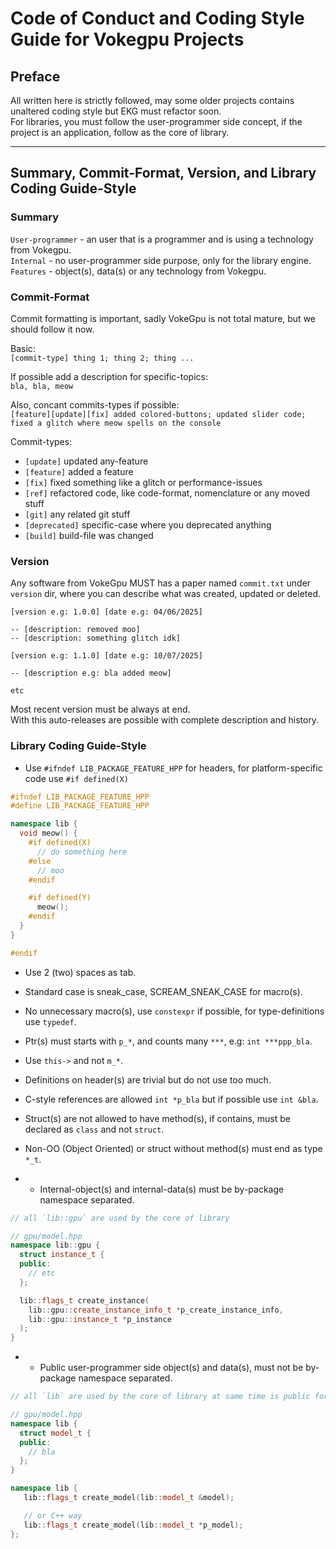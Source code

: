 # Code of Conduct and Coding Style Guide for Vokegpu Projects

## Preface

All written here is strictly followed, may some older projects contains unaltered coding style but EKG must refactor soon.  
For libraries, you must follow the user-programmer side concept, if the project is an application, follow as the core of library.

---

## Summary, Commit-Format, Version, and Library Coding Guide-Style

### Summary

`User-programmer` - an user that is a programmer and is using a technology from Vokegpu.  
`Internal` - no user-programmer side purpose, only for the library engine.  
`Features` - object(s), data(s) or any technology from Vokegpu.

### Commit-Format

Commit formatting is important, sadly VokeGpu is not total mature, but we should follow it now.

Basic:  
`[commit-type] thing 1; thing 2; thing ...`

If possible add a description for specific-topics:  
`bla, bla, meow`

Also, concant commits-types if possible:  
`[feature][update][fix] added colored-buttons; updated slider code; fixed a glitch where meow spells on the console`

Commit-types:  
* `[update]` updated any-feature
* `[feature]` added a feature
* `[fix]` fixed something like a glitch or performance-issues
* `[ref]` refactored code, like code-format, nomenclature or any moved stuff
* `[git]` any related git stuff
* `[deprecated]` specific-case where you deprecated anything
* `[build]` build-file was changed

### Version

Any software from VokeGpu MUST has a paper named `commit.txt` under `version` dir, where you can describe what was created, updated or deleted.
```
[version e.g: 1.0.0] [date e.g: 04/06/2025]

-- [description: removed moo]
-- [description: something glitch idk]

[version e.g: 1.1.0] [date e.g: 10/07/2025]

-- [description e.g: bla added meow]

etc

```

Most recent version must be always at end.  
With this auto-releases are possible with complete description and history.

### Library Coding Guide-Style

* Use `#ifndef LIB_PACKAGE_FEATURE_HPP` for headers, for platform-specific code use `#if defined(X)`
```c++
#ifndef LIB_PACKAGE_FEATURE_HPP
#define LIB_PACKAGE_FEATURE_HPP

namespace lib {
  void meow() {
    #if defined(X)
      // do something here
    #else
      // moo
    #endif

    #if defined(Y)
      meow();
    #endif
  }
}

#endif
```

* Use 2 (two) spaces as tab.
* Standard case is sneak_case, SCREAM_SNEAK_CASE for macro(s).
* No unnecessary macro(s), use `constexpr` if possible, for type-definitions use `typedef`.
* Ptr(s) must starts with `p_*`, and counts many `***`, e.g: `int ***ppp_bla`.
* Use `this->` and not `m_*`.
* Definitions on header(s) are trivial but do not use too much.
* C-style references are allowed `int *p_bla` but if possible use `int &bla`.
* Struct(s) are not allowed to have method(s), if contains, must be declared as `class` and not `struct`.
* Non-OO (Object Oriented) or struct without method(s) must end as type `*_t`.

* - Internal-object(s) and internal-data(s) must be by-package namespace separated.
```c++
// all `lib::gpu` are used by the core of library

// gpu/model.hpp
namespace lib::gpu {
  struct instance_t {
  public:
    // etc
  };

  lib::flags_t create_instance(
    lib::gpu::create_instance_info_t *p_create_instance_info,
    lib::gpu::instance_t *p_instance
  );
}
```

* - Public user-programmer side object(s) and data(s), must not be by-package namespace separated.
```c++
// all `lib` are used by the core of library at same time is public for the user-programmer side.

// gpu/model.hpp
namespace lib {
  struct model_t {
  public:
    // bla
  };
}

namespace lib {
   lib::flags_t create_model(lib::model_t &model);

   // or C++ way
   lib::flags_t create_model(lib::model_t *p_model);
};
```
